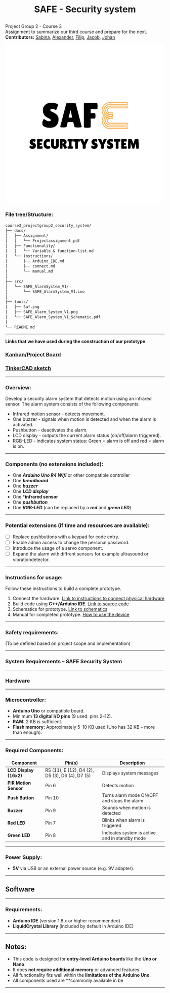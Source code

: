 # <p align="center"> SAFE - Security system </p>
Project Group 2 - Course 3  
Assignment to summarize our third course and prepare for the next.  
**Contributors:** [Sabina](https://github.com/binasime), [Alexander](https://github.com/alexanderchasacademy), [Filip](https://github.com/Filipanderssondev),  [Jacob](https://github.com/jalis00), [Johan](https://github.com/bubba-94)  

![SAFE Security system](https://github.com/Filipanderssondev/course3_projectgroup2_security_system/blob/main/tools/SAF.png)  

### File tree/Structure:
```
course3_projectgroup2_security_system/
├── docs/
│   ├── Assignment/
│   │   └── Projectassignment.pdf
│   ├── Functionality/
│   │   └── Variable & function-list.md
│   └── Instructions/
│       ├── Arduino_IDE.md
│       ├── connect.md
│       └── manual.md
│   
├── src/
│   └── SAFE_AlarmSystem_V1/
│       └── SAFE_AlarmSystem_V1.ino
│
├── tools/
│   ├── Saf.png
│   ├── SAFE_Alarm_System_V1.png
│   └── SAFE_Alarm_System_V1_Schematic.pdf
│
└── README.md 
```


________________
**Links that we have used during the construction of our prototype**  
### [Kanban/Project Board](https://github.com/users/Filipanderssondev/projects/6)

### [TinkerCAD sketch](https://www.tinkercad.com/things/2IvXT1tnwTr-safe-alarm-system-v10?sharecode=3K8oA0UX7hQ530EvdRRKtiQOKeserKk2IRnFxNyzCII)   
_____________
### Overview:  
Develop a security alarm system that detects motion using an infrared sensor. The alarm system consists of the following components:   
* Infrared motion sensor - detects movement.
* One buzzer - signals when motion is detected and when the alarm is activated.
* Pushbutton - deactivates the alarm.    
* LCD display - outputs the current alarm status (on/off/alarm triggered).
* RGB-LED - indicates system status: Green = alarm is off and red = alarm is on.
_________

### Components (no extensions included): 
* One ***Arduino Uno R4 Wifi*** or other compatible controller  
* One ***breadboard***   
* One ***buzzer***      
* One ***LCD display***
* One ***infrared sensor**  
* One ***pushbutton***  
* One ***RGB-LED*** (can be replaced by a ***red*** and ***green LED***)
____  

### Potential extensions (if time and resources are available):  

- [ ] Replace pushbuttons with a keypad for code entry.  
- [ ] Enable admin access to change the personal password.
- [ ] Introduce the usage of a servo component.
- [ ] Expand the alarm with diffrent sensors for example ultrasound or vibrationdetector.  

______
### Instructions for usage:  
Follow these instructions to build a complete prototype.
1. Connect the hardware. [Link to instructions to connect physical hardware](https://github.com/Filipanderssondev/course3_projectgroup2_security_system/blob/main/docs/Instructions/connect.md)
2. Build code using **C++/Arduino IDE**. [Link to source code](https://github.com/Filipanderssondev/course3_projectgroup2_security_system/blob/main/src/SAFE_AlarmSystem/SAFE_AlarmSystem.ino)
3. Schematics for prototype. [Link to schematics](https://github.com/Filipanderssondev/course3_projectgroup2_security_system/blob/main/tools/TESTING%20SAFE_AlarmSystem.ino.pdf)
4. Manual for completed prototype. [How to use the device](https://github.com/Filipanderssondev/course3_projectgroup2_security_system/blob/main/docs/Instructions/manual.md)
____  
### Safety requirements:  
(To be defined based on project scope and implementation)
____  
###  System Requirements – SAFE Security System
____  
###  Hardware
____  
### Microcontroller:
- **Arduino Uno** or compatible board.
- Minimum **13 digital I/O pins** (9 used: pins 2–12).
- **RAM:** 2 KB is sufficient.
- **Flash memory:** Approximately 5–10 KB used (Uno has 32 KB – more than enough).
____  
### Required Components:
| **Component**   | **Pin(s)** | **Description** |
|----------------|------------|-----------------|
| **LCD Display (16x2)** | RS (11), E (12), D4 (2), D5 (3), D6 (4), D7 (5) | Displays system messages |
| **PIR Motion Sensor** | Pin 6 | Detects motion |
| **Push Button** | Pin 10 | Turns alarm mode ON/OFF and stops the alarm |
| **Buzzer** | Pin 9 | Sounds when motion is detected |
| **Red LED** | Pin 7 | Blinks when alarm is triggered |
| **Green LED** | Pin 8 | Indicates system is active and in standby mode |
____  
###  Power Supply:
- **5V** via USB or an external power source (e.g. 9V adapter).
____  

## Software
____  
### Requirements:
- **Arduino IDE** (version 1.8.x or higher recommended)
- **LiquidCrystal Library** (included by default in Arduino IDE)
____  
##  Notes:
- This code is designed for **entry-level Arduino boards** like the **Uno or Nano**.
- It does **not require additional memory** or advanced features.
- All functionality fits well within the **limitations of the Arduino Uno**.
- All components used are **commonly available in be
____  
